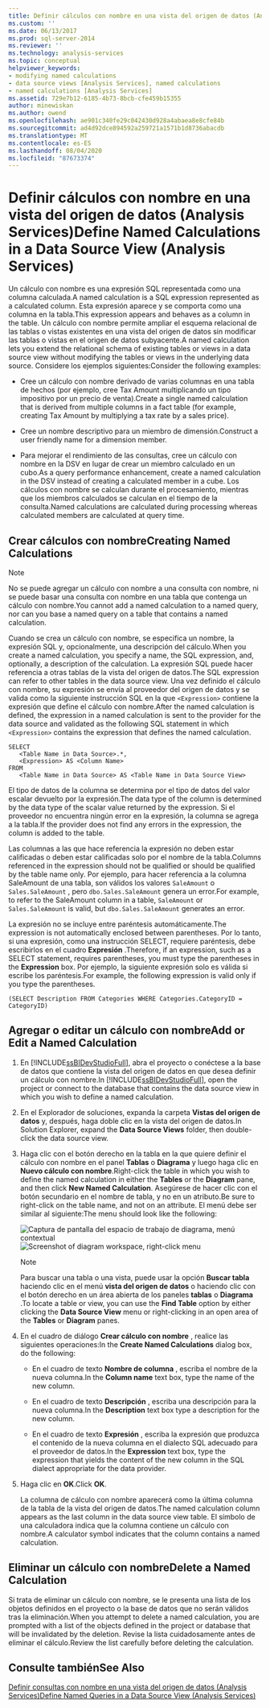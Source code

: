 ```yaml
---
title: Definir cálculos con nombre en una vista del origen de datos (Analysis Services) | Microsoft Docs
ms.custom: ''
ms.date: 06/13/2017
ms.prod: sql-server-2014
ms.reviewer: ''
ms.technology: analysis-services
ms.topic: conceptual
helpviewer_keywords:
- modifying named calculations
- data source views [Analysis Services], named calculations
- named calculations [Analysis Services]
ms.assetid: 729e7b12-6185-4b73-8bcb-cfe459b15355
author: minewiskan
ms.author: owend
ms.openlocfilehash: ae901c340fe29c042430d928a4abaea8e8cfe84b
ms.sourcegitcommit: ad4d92dce894592a259721a1571b1d8736abacdb
ms.translationtype: MT
ms.contentlocale: es-ES
ms.lasthandoff: 08/04/2020
ms.locfileid: "87673374"
---
```

# <a name="define-named-calculations-in-a-data-source-view-analysis-services"></a><span data-ttu-id="e35fc-102">Definir cálculos con nombre en una vista del origen de datos (Analysis Services)</span><span class="sxs-lookup"><span data-stu-id="e35fc-102">Define Named Calculations in a Data Source View (Analysis Services)</span></span>
  <span data-ttu-id="e35fc-103">Un cálculo con nombre es una expresión SQL representada como una columna calculada.</span><span class="sxs-lookup"><span data-stu-id="e35fc-103">A named calculation is a SQL expression represented as a calculated column.</span></span> <span data-ttu-id="e35fc-104">Esta expresión aparece y se comporta como una columna en la tabla.</span><span class="sxs-lookup"><span data-stu-id="e35fc-104">This expression appears and behaves as a column in the table.</span></span> <span data-ttu-id="e35fc-105">Un cálculo con nombre permite ampliar el esquema relacional de las tablas o vistas existentes en una vista del origen de datos sin modificar las tablas o vistas en el origen de datos subyacente.</span><span class="sxs-lookup"><span data-stu-id="e35fc-105">A named calculation lets you extend the relational schema of existing tables or views in a data source view without modifying the tables or views in the underlying data source.</span></span> <span data-ttu-id="e35fc-106">Considere los ejemplos siguientes:</span><span class="sxs-lookup"><span data-stu-id="e35fc-106">Consider the following examples:</span></span>

-   <span data-ttu-id="e35fc-107">Cree un cálculo con nombre derivado de varias columnas en una tabla de hechos (por ejemplo, cree Tax Amount multiplicando un tipo impositivo por un precio de venta).</span><span class="sxs-lookup"><span data-stu-id="e35fc-107">Create a single named calculation that is derived from multiple columns in a fact table (for example, creating Tax Amount by multiplying a tax rate by a sales price).</span></span>

-   <span data-ttu-id="e35fc-108">Cree un nombre descriptivo para un miembro de dimensión.</span><span class="sxs-lookup"><span data-stu-id="e35fc-108">Construct a user friendly name for a dimension member.</span></span>

-   <span data-ttu-id="e35fc-109">Para mejorar el rendimiento de las consultas, cree un cálculo con nombre en la DSV en lugar de crear un miembro calculado en un cubo.</span><span class="sxs-lookup"><span data-stu-id="e35fc-109">As a query performance enhancement, create a named calculation in the DSV instead of creating a calculated member in a cube.</span></span> <span data-ttu-id="e35fc-110">Los cálculos con nombre se calculan durante el procesamiento, mientras que los miembros calculados se calculan en el tiempo de la consulta.</span><span class="sxs-lookup"><span data-stu-id="e35fc-110">Named calculations are calculated during processing whereas calculated members are calculated at query time.</span></span>

## <a name="creating-named-calculations"></a><span data-ttu-id="e35fc-111">Crear cálculos con nombre</span><span class="sxs-lookup"><span data-stu-id="e35fc-111">Creating Named Calculations</span></span>

> [!NOTE]
>  <span data-ttu-id="e35fc-112">No se puede agregar un cálculo con nombre a una consulta con nombre, ni se puede basar una consulta con nombre en una tabla que contenga un cálculo con nombre.</span><span class="sxs-lookup"><span data-stu-id="e35fc-112">You cannot add a named calculation to a named query, nor can you base a named query on a table that contains a named calculation.</span></span>

 <span data-ttu-id="e35fc-113">Cuando se crea un cálculo con nombre, se especifica un nombre, la expresión SQL y, opcionalmente, una descripción del cálculo.</span><span class="sxs-lookup"><span data-stu-id="e35fc-113">When you create a named calculation, you specify a name, the SQL expression, and, optionally, a description of the calculation.</span></span> <span data-ttu-id="e35fc-114">La expresión SQL puede hacer referencia a otras tablas de la vista del origen de datos.</span><span class="sxs-lookup"><span data-stu-id="e35fc-114">The SQL expression can refer to other tables in the data source view.</span></span> <span data-ttu-id="e35fc-115">Una vez definido el cálculo con nombre, su expresión se envía al proveedor del origen de datos y se valida como la siguiente instrucción SQL en la que `<Expression>` contiene la expresión que define el cálculo con nombre.</span><span class="sxs-lookup"><span data-stu-id="e35fc-115">After the named calculation is defined, the expression in a named calculation is sent to the provider for the data source and validated as the following SQL statement in which `<Expression>` contains the expression that defines the named calculation.</span></span>

```
SELECT 
   <Table Name in Data Source>.*, 
   <Expression> AS <Column Name> 
FROM 
   <Table Name in Data Source> AS <Table Name in Data Source View>
```

 <span data-ttu-id="e35fc-116">El tipo de datos de la columna se determina por el tipo de datos del valor escalar devuelto por la expresión.</span><span class="sxs-lookup"><span data-stu-id="e35fc-116">The data type of the column is determined by the data type of the scalar value returned by the expression.</span></span> <span data-ttu-id="e35fc-117">Si el proveedor no encuentra ningún error en la expresión, la columna se agrega a la tabla.</span><span class="sxs-lookup"><span data-stu-id="e35fc-117">If the provider does not find any errors in the expression, the column is added to the table.</span></span>

 <span data-ttu-id="e35fc-118">Las columnas a las que hace referencia la expresión no deben estar calificadas o deben estar calificadas solo por el nombre de la tabla.</span><span class="sxs-lookup"><span data-stu-id="e35fc-118">Columns referenced in the expression should not be qualified or should be qualified by the table name only.</span></span> <span data-ttu-id="e35fc-119">Por ejemplo, para hacer referencia a la columna SaleAmount de una tabla, son válidos los valores `SaleAmount` o `Sales.SaleAmount` , pero `dbo.Sales.SaleAmount` genera un error.</span><span class="sxs-lookup"><span data-stu-id="e35fc-119">For example, to refer to the SaleAmount column in a table, `SaleAmount` or `Sales.SaleAmount` is valid, but `dbo.Sales.SaleAmount` generates an error.</span></span>

 <span data-ttu-id="e35fc-120">La expresión no se incluye entre paréntesis automáticamente.</span><span class="sxs-lookup"><span data-stu-id="e35fc-120">The expression is not automatically enclosed between parentheses.</span></span> <span data-ttu-id="e35fc-121">Por lo tanto, si una expresión, como una instrucción SELECT, requiere paréntesis, debe escribirlos en el cuadro **Expresión** .</span><span class="sxs-lookup"><span data-stu-id="e35fc-121">Therefore, if an expression, such as a SELECT statement, requires parentheses, you must type the parentheses in the **Expression** box.</span></span> <span data-ttu-id="e35fc-122">Por ejemplo, la siguiente expresión solo es válida si escribe los paréntesis.</span><span class="sxs-lookup"><span data-stu-id="e35fc-122">For example, the following expression is valid only if you type the parentheses.</span></span>

```
(SELECT Description FROM Categories WHERE Categories.CategoryID = CategoryID)
```

## <a name="add-or-edit-a-named-calculation"></a><span data-ttu-id="e35fc-123">Agregar o editar un cálculo con nombre</span><span class="sxs-lookup"><span data-stu-id="e35fc-123">Add or Edit a Named Calculation</span></span>

1.  <span data-ttu-id="e35fc-124">En [!INCLUDE[ssBIDevStudioFull](../../includes/ssbidevstudiofull-md.md)], abra el proyecto o conéctese a la base de datos que contiene la vista del origen de datos en que desea definir un cálculo con nombre.</span><span class="sxs-lookup"><span data-stu-id="e35fc-124">In [!INCLUDE[ssBIDevStudioFull](../../includes/ssbidevstudiofull-md.md)], open the project or connect to the database that contains the data source view in which you wish to define a named calculation.</span></span>

2.  <span data-ttu-id="e35fc-125">En el Explorador de soluciones, expanda la carpeta **Vistas del origen de datos** y, después, haga doble clic en la vista del origen de datos.</span><span class="sxs-lookup"><span data-stu-id="e35fc-125">In Solution Explorer, expand the **Data Source Views** folder, then double-click the data source view.</span></span>

3.  <span data-ttu-id="e35fc-126">Haga clic con el botón derecho en la tabla en la que quiere definir el cálculo con nombre en el panel **Tablas** o **Diagrama** y luego haga clic en **Nuevo cálculo con nombre**.</span><span class="sxs-lookup"><span data-stu-id="e35fc-126">Right-click the table in which you wish to define the named calculation in either the **Tables** or the **Diagram** pane, and then click **New Named Calculation**.</span></span> <span data-ttu-id="e35fc-127">Asegúrese de hacer clic con el botón secundario en el nombre de tabla, y no en un atributo.</span><span class="sxs-lookup"><span data-stu-id="e35fc-127">Be sure to right-click on the table name, and not on an attribute.</span></span> <span data-ttu-id="e35fc-128">El menú debe ser similar al siguiente:</span><span class="sxs-lookup"><span data-stu-id="e35fc-128">The menu should look like the following:</span></span>

     <span data-ttu-id="e35fc-129">![Captura de pantalla del espacio de trabajo de diagrama, menú contextual](../media/ssas-olapdsv-diagram.gif "Captura de pantalla del espacio de trabajo de diagrama, menú contextual")</span><span class="sxs-lookup"><span data-stu-id="e35fc-129">![Screenshot of diagram workspace, right-click menu](../media/ssas-olapdsv-diagram.gif "Screenshot of diagram workspace, right-click menu")</span></span>

    > [!NOTE]
    >  <span data-ttu-id="e35fc-130">Para buscar una tabla o una vista, puede usar la opción **Buscar tabla** haciendo clic en el menú **vista del origen de datos** o haciendo clic con el botón derecho en un área abierta de los paneles **tablas** o **Diagrama** .</span><span class="sxs-lookup"><span data-stu-id="e35fc-130">To locate a table or view, you can use the **Find Table** option by either clicking the **Data Source View** menu or right-clicking in an open area of the **Tables** or **Diagram** panes.</span></span>

4.  <span data-ttu-id="e35fc-131">En el cuadro de diálogo **Crear cálculo con nombre** , realice las siguientes operaciones:</span><span class="sxs-lookup"><span data-stu-id="e35fc-131">In the **Create Named Calculations** dialog box, do the following:</span></span>

    -   <span data-ttu-id="e35fc-132">En el cuadro de texto **Nombre de columna** , escriba el nombre de la nueva columna.</span><span class="sxs-lookup"><span data-stu-id="e35fc-132">In the **Column name** text box, type the name of the new column.</span></span>

    -   <span data-ttu-id="e35fc-133">En el cuadro de texto **Descripción** , escriba una descripción para la nueva columna.</span><span class="sxs-lookup"><span data-stu-id="e35fc-133">In the **Description** text box type a description for the new column.</span></span>

    -   <span data-ttu-id="e35fc-134">En el cuadro de texto **Expresión** , escriba la expresión que produzca el contenido de la nueva columna en el dialecto SQL adecuado para el proveedor de datos.</span><span class="sxs-lookup"><span data-stu-id="e35fc-134">In the **Expression** text box, type the expression that yields the content of the new column in the SQL dialect appropriate for the data provider.</span></span>

5.  <span data-ttu-id="e35fc-135">Haga clic en **OK**.</span><span class="sxs-lookup"><span data-stu-id="e35fc-135">Click **OK**.</span></span>

     <span data-ttu-id="e35fc-136">La columna de cálculo con nombre aparecerá como la última columna de la tabla de la vista del origen de datos.</span><span class="sxs-lookup"><span data-stu-id="e35fc-136">The named calculation column appears as the last column in the data source view table.</span></span> <span data-ttu-id="e35fc-137">El símbolo de una calculadora indica que la columna contiene un cálculo con nombre.</span><span class="sxs-lookup"><span data-stu-id="e35fc-137">A calculator symbol indicates that the column contains a named calculation.</span></span>

## <a name="delete-a-named-calculation"></a><span data-ttu-id="e35fc-138">Eliminar un cálculo con nombre</span><span class="sxs-lookup"><span data-stu-id="e35fc-138">Delete a Named Calculation</span></span>
 <span data-ttu-id="e35fc-139">Si trata de eliminar un cálculo con nombre, se le presenta una lista de los objetos definidos en el proyecto o la base de datos que no serán válidos tras la eliminación.</span><span class="sxs-lookup"><span data-stu-id="e35fc-139">When you attempt to delete a named calculation, you are prompted with a list of the objects defined in the project or database that will be invalidated by the deletion.</span></span> <span data-ttu-id="e35fc-140">Revise la lista cuidadosamente antes de eliminar el cálculo.</span><span class="sxs-lookup"><span data-stu-id="e35fc-140">Review the list carefully before deleting the calculation.</span></span>

## <a name="see-also"></a><span data-ttu-id="e35fc-141">Consulte también</span><span class="sxs-lookup"><span data-stu-id="e35fc-141">See Also</span></span>
 [<span data-ttu-id="e35fc-142">Definir consultas con nombre en una vista del origen de datos &#40;Analysis Services&#41;</span><span class="sxs-lookup"><span data-stu-id="e35fc-142">Define Named Queries in a Data Source View &#40;Analysis Services&#41;</span></span>](define-named-queries-in-a-data-source-view-analysis-services.md)


